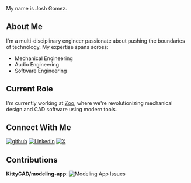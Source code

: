 My name is Josh Gomez.

## About Me
I'm a multi-disciplinary engineer passionate about pushing the boundaries of technology. My expertise spans across:
- Mechanical Engineering
- Audio Engineering  
- Software Engineering

## Current Role
I'm currently working at [Zoo](https://zoo.dev/), where we're revolutionizing mechanical design and CAD software using modern tools.

## Connect With Me
[![github](https://img.shields.io/badge/GitHub-000000?style=for-the-badge&logo=GitHub&logoColor=white)](https://github.com/jgomez720)
[![LinkedIn](https://img.shields.io/badge/LinkedIn-0A66C2?style=for-the-badge&logo=linkedin&logoColor=white)](https://www.linkedin.com/in/josh-gomez-037107aa/)
[![X](https://img.shields.io/badge/X-000000?style=for-the-badge&logo=X&logoColor=white)](https://x.com/Josh_R_Gomez)

## Contributions

**KittyCAD/modeling-app**: ![Modeling App Issues](https://img.shields.io/badge/Issues%20Created-178-blue)
